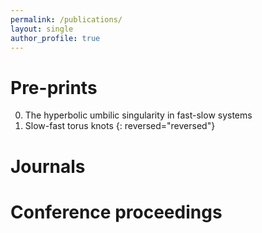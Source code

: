```yaml
---
permalink: /publications/
layout: single
author_profile: true
---
```


Pre-prints
==================
0. The hyperbolic umbilic singularity in fast-slow systems
0. Slow-fast torus knots
{: reversed="reversed"}


Journals
==================



Conference proceedings
==================

